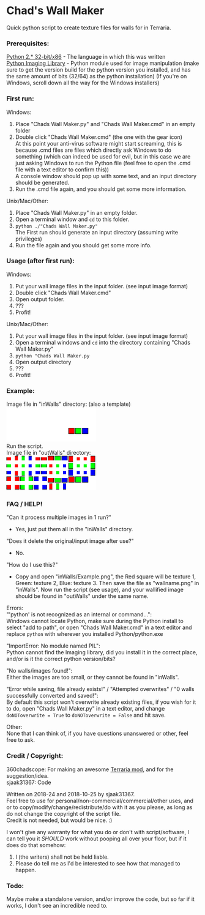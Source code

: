# Chad's Wall Maker
Quick python script to create texture files for walls for in Terraria.

### Prerequisites:
[Python 2.* 32-bit/x86](https://www.python.org/downloads/) - The language in which this was written  
[Python Imaging Library](https://pypi.org/project/Pillow/#files) - Python module used for image manipulation (make sure to get the version build for the python version you installed, and has the same amount of bits (32/64) as the python installation) (If you're on Windows, scroll down all the way for the Windows installers)

### First run:
Windows:  
1) Place "Chads Wall Maker.py" and "Chads Wall Maker.cmd" in an empty folder  
2) Double click "Chads Wall Maker.cmd" (the one with the gear icon)  
   At this point your anti-virus software might start screaming, this is because .cmd files are files which directly ask Windows to do something (which can indeed be used for evil, but in this case we are just asking Windows to run the Python file (feel free to open the .cmd file with a text editor to confirm this))  
   A console window should pop up with some text, and an input directory should be generated.  
3) Run the .cmd file again, and you should get some more information.  

Unix/Mac/Other:  
1) Place "Chads Wall Maker.py" in an empty folder.  
2) Open a terminal window and `cd` to this folder.  
3) `python ./"Chads Wall Maker.py"`  
   The First run should generate an input directory (assuming write privileges)  
4) Run the file again and you should get some more info.  

### Usage (after first run):
Windows:  
1) Put your wall image files in the input folder. (see input image format)  
2) Double click "Chads Wall Maker.cmd"  
3) Open output folder.  
4) ???  
5) Profit!  

Unix/Mac/Other:
1) Put your wall image files in the input folder. (see input image format)  
2) Open a terminal windows and `cd` into the directory containing "Chads Wall Maker.py"  
3) `python "Chads Wall Maker.py`  
4) Open output directory  
5) ???  
6) Profit!  

### Example:
Image file in "inWalls" directory: (also a template)  
![alt text](inWalls/Example.png)  
Run the script.  
Image file in "outWalls" directory:  
![alt text](outWalls/Example.png)  

### FAQ / HELP!
"Can it process multiple images in 1 run?"  
- Yes, just put them all in the "inWalls" directory.  

"Does it delete the original/input image after use?"  
- No.  

"How do I use this?"  
- Copy and open "inWalls/Example.png", the Red square will be texture 1, Green: texture 2, Blue: texture 3. Then save the file as "wallname.png" in "inWalls". Now run the script (see usage), and your wallified image should be found in "outWalls" under the same name.  

Errors:  
"'python' is not recognized as an internal or command...":  
  Windows cannot locate Python, make sure during the Python install to select "add to path", or open "Chads Wall Maker.cmd" in a text editor and replace `python` with wherever you installed Python/python.exe  

"ImportError: No module named PIL":  
  Python cannot find the Imaging library, did you install it in the correct place, and/or is it the correct python version/bits?  

"No walls/images found!":  
  Either the images are too small, or they cannot be found in "inWalls".  

"Error while saving, file already exists!" / "Attempted overwrites" / "0 walls successfully converted and saved!":  
  By default this script won't overwrite already existing files, if you wish for it to do, open "Chads Wall Maker.py" in a text editor, and change `doNOToverwrite = True` to `doNOToverwrite = False` and hit save.  

Other:  
None that I can think of, if you have questions unanswered or other, feel free to ask.  

### Credit / Copyright:
360chadscope: For making an awesome [Terraria mod](https://forums.terraria.org/index.php?threads/chads-furniture-and-more-mod.57562/), and for the suggestion/idea.  
sjaak31367: Code  

Written on 2018-24 and 2018-10-25 by sjaak31367.  
Feel free to use for personal/non-commercial/commercial/other uses, and or to copy/modify/change/redistribute/do with it as you please, as long as do not change the copyright of the script file.  
Credit is not needed, but would be nice. :) 

I won't give any warranty for what you do or don't with script/software, I can tell you it _SHOULD_ work without pooping all over your floor, but if it does do that somehow:  
1) I (the writers) shall not be held liable.  
2) Please do tell me as I'd be interested to see how that managed to happen.  

### Todo:
Maybe make a standalone version, and/or improve the code, but so far if it works, I don't see an incredible need to.   
